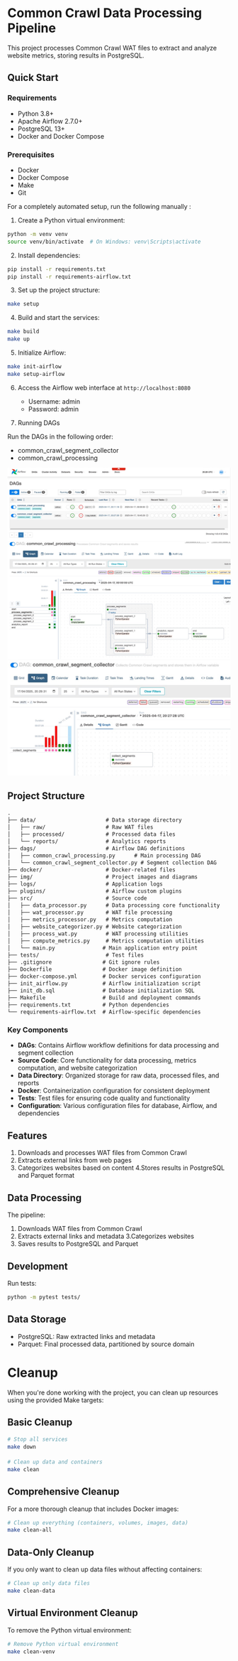 # Common Crawl Data Processing Pipeline

This project processes Common Crawl WAT files to extract and analyze website metrics, storing results in PostgreSQL.

## Quick Start

### Requirements

- Python 3.8+
- Apache Airflow 2.7.0+
- PostgreSQL 13+
- Docker and Docker Compose

### Prerequisites

- Docker
- Docker Compose
- Make
- Git

For a completely automated setup, run the following manually :

1. Create a Python virtual environment:
```bash
python -m venv venv
source venv/bin/activate  # On Windows: venv\Scripts\activate
```

2. Install dependencies:
```bash
pip install -r requirements.txt
pip install -r requirements-airflow.txt
```

3. Set up the project structure:
```bash
make setup
```

4. Build and start the services:
```bash
make build
make up
```

5. Initialize Airflow:
```bash
make init-airflow
make setup-airflow
```

6. Access the Airflow web interface at `http://localhost:8080`
   - Username: admin
   - Password: admin


7. Running DAGs

Run the DAGs in the following order:

- common_crawl_segment_collector
- common_crawl_processing


![Airflow DAGs](img/airflow_dags.jpg)
![Airflow DAG Crawl Precessing](img/common_crawl_processing.jpg)
![Airflow DAG Segment Colector](img/common_crawl_segment_collector.jpg)


## Project Structure

```
.
├── data/                      # Data storage directory
│   ├── raw/                   # Raw WAT files
│   ├── processed/             # Processed data files
│   └── reports/               # Analytics reports
├── dags/                      # Airflow DAG definitions
│   ├── common_crawl_processing.py      # Main processing DAG
│   └── common_crawl_segment_collector.py # Segment collection DAG
├── docker/                    # Docker-related files
├── img/                       # Project images and diagrams
├── logs/                      # Application logs
├── plugins/                   # Airflow custom plugins
├── src/                       # Source code
│   ├── data_processor.py      # Data processing core functionality
│   ├── wat_processor.py       # WAT file processing
│   ├── metrics_processor.py   # Metrics computation
│   ├── website_categorizer.py # Website categorization
│   ├── process_wat.py         # WAT processing utilities
│   ├── compute_metrics.py     # Metrics computation utilities
│   └── main.py               # Main application entry point
├── tests/                     # Test files
├── .gitignore                # Git ignore rules
├── Dockerfile                # Docker image definition
├── docker-compose.yml        # Docker services configuration
├── init_airflow.py           # Airflow initialization script
├── init_db.sql               # Database initialization SQL
├── Makefile                  # Build and deployment commands
├── requirements.txt          # Python dependencies
└── requirements-airflow.txt  # Airflow-specific dependencies
```

### Key Components

- **DAGs**: Contains Airflow workflow definitions for data processing and segment collection
- **Source Code**: Core functionality for data processing, metrics computation, and website categorization
- **Data Directory**: Organized storage for raw data, processed files, and reports
- **Docker**: Containerization configuration for consistent deployment
- **Tests**: Test files for ensuring code quality and functionality
- **Configuration**: Various configuration files for database, Airflow, and dependencies

## Features

1. Downloads and processes WAT files from Common Crawl
2. Extracts external links from web pages
3. Categorizes websites based on content
4.Stores results in PostgreSQL and Parquet format

## Data Processing

The pipeline:
1. Downloads WAT files from Common Crawl
2. Extracts external links and metadata
3.Categorizes websites
4. Saves results to PostgreSQL and Parquet

## Development

Run tests:
```bash
python -m pytest tests/
```

## Data Storage

- PostgreSQL: Raw extracted links and metadata
- Parquet: Final processed data, partitioned by source domain

# Cleanup

When you're done working with the project, you can clean up resources using the provided Make targets:

## Basic Cleanup

```bash
# Stop all services
make down

# Clean up data and containers
make clean
```

## Comprehensive Cleanup

For a more thorough cleanup that includes Docker images:

```bash
# Clean up everything (containers, volumes, images, data)
make clean-all
```

## Data-Only Cleanup

If you only want to clean up data files without affecting containers:

```bash
# Clean up only data files
make clean-data
```

## Virtual Environment Cleanup

To remove the Python virtual environment:

```bash
# Remove Python virtual environment
make clean-venv
```

